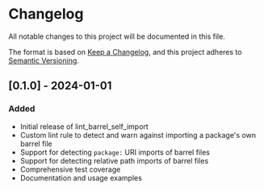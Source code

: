 # Changelog

All notable changes to this project will be documented in this file.

The format is based on [Keep a Changelog](https://keepachangelog.com/en/1.0.0/),
and this project adheres to [Semantic Versioning](https://semver.org/spec/v2.0.0.html).

## [0.1.0] - 2024-01-01

### Added

- Initial release of lint_barrel_self_import
- Custom lint rule to detect and warn against importing a package's own barrel file
- Support for detecting `package:` URI imports of barrel files
- Support for detecting relative path imports of barrel files
- Comprehensive test coverage
- Documentation and usage examples
